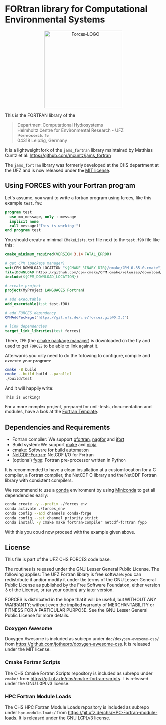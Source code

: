 # FORtran library for Computational Environmental Systems

<div align="center">
<img src="https://git.ufz.de/chs/logos/-/raw/master/Forces.png" alt="Forces-LOGO" width="251px" style="width:251px;"/>
</div>

This is the FORTRAN library of the

> Department Computational Hydrosystems<br/>
> Helmholtz Centre for Environmental Research - UFZ<br/>
> Permoserstr. 15<br/>
> 04318 Leipzig, Germany

It is a lightweight fork of the `jams_fortran` library maintained by Matthias Cuntz et al: https://github.com/mcuntz/jams_fortran

The `jams_fortran` library was formerly developed at the CHS department at the UFZ and is now released under the [MIT license](https://github.com/mcuntz/jams_fortran/blob/master/LICENSE).

## Using FORCES with your Fortran program
Let's assume, you want to write a fortran program using forces, like this example `test.f90`:
```fortran
program test
  use mo_message, only : message
  implicit none
  call message("This is working!")
end program test
```

You should create a minimal `CMakeLists.txt` file next to the `test.f90` file like this:
```cmake
cmake_minimum_required(VERSION 3.14 FATAL_ERROR)

# get CPM (package manager)
set(CPM_DOWNLOAD_LOCATION "${CMAKE_BINARY_DIR}/cmake/CPM_0.35.0.cmake")
file(DOWNLOAD https://github.com/cpm-cmake/CPM.cmake/releases/download/v0.35.0/CPM.cmake ${CPM_DOWNLOAD_LOCATION})
include(${CPM_DOWNLOAD_LOCATION})

# create project
project(MyProject LANGUAGES Fortran)

# add executable
add_executable(test test.f90)

# add FORCES dependency
CPMAddPackage("https://git.ufz.de/chs/forces.git@0.3.0")

# link dependencies
target_link_libraries(test forces)
```

There, `CPM` (the [cmake package manager](https://github.com/cpm-cmake/CPM.cmake)) is downloaded on the fly and used to get `FORCES` to be able to link against it.

Afterwards you only need to do the following to configure, compile and execute your program:
```bash
cmake -B build
cmake --build build --parallel
./build/test
```

And it will happily write:
```
This is working!
```

For a more complex project, prepared for unit-tests, documentation and modules, have a look at the [Fortran Template](https://git.ufz.de/chs/fortran-template).

## Dependencies and Requirements

* Fortran compiler: We support [gfortran](https://gcc.gnu.org/fortran/), [nagfor](https://www.nag.com/content/nag-fortran-compiler) and [ifort](https://www.intel.com/content/www/us/en/developer/tools/oneapi/overview.html)
* Build system: We support [make](https://www.gnu.org/software/make/) and [ninja](https://ninja-build.org/)
* [cmake](https://cmake.org/): Software for build automation
* [NetCDF-Fortran](https://github.com/Unidata/netcdf-fortran): NetCDF I/O for Fortran
* (optional) [fypp](https://github.com/aradi/fypp): Fortran pre-processor written in Python

It is recommended to have a clean installation at a custom location
for a C compiler, a Fortran compiler, the NetCDF C library and the
NetCDF Fortran library with consistent compilers.

We recommend to use a [conda](https://docs.conda.io/en/latest/) environment by using [Miniconda](https://docs.conda.io/en/latest/miniconda.html) to get all dependencies easily:
```bash
conda create -y --prefix ./forces_env
conda activate ./forces_env
conda config --add channels conda-forge
conda config --set channel_priority strict
conda install -y cmake make fortran-compiler netcdf-fortran fypp
```
With this you could now proceed with the example given above.

## License

This file is part of the UFZ CHS FORCES code base.

The routines is released under the GNU Lesser General Public License. The following applies:
The UFZ Fortran library is free software: you can redistribute it and/or modify it under the terms of the GNU Lesser General Public License as published by the Free Software Foundation, either version 3 of the License, or (at your option) any later version.

FORCES is distributed in the hope that it will be useful, but WITHOUT ANY WARRANTY; without even the implied warranty of MERCHANTABILITY or FITNESS FOR A PARTICULAR PURPOSE. See the GNU Lesser General Public License for more details.

### Doxygen Awesome

Doxygen Awesome is included as subrepo under `doc/doxygen-awesome-css/` from https://github.com/jothepro/doxygen-awesome-css. It is released under the MIT license.

### Cmake Fortran Scripts

The CHS Cmake Fortran Scripts repository is included as subrepo under `cmake/` from https://git.ufz.de/chs/cmake-fortran-scripts. It is released under the GNU LGPLv3 license.

### HPC Fortran Module Loads

The CHS HPC Fortran Module Loads repository is included as subrepo under `hpc-module-loads/` from https://git.ufz.de/chs/HPC-Fortran-module-loads. It is released under the GNU LGPLv3 license.
